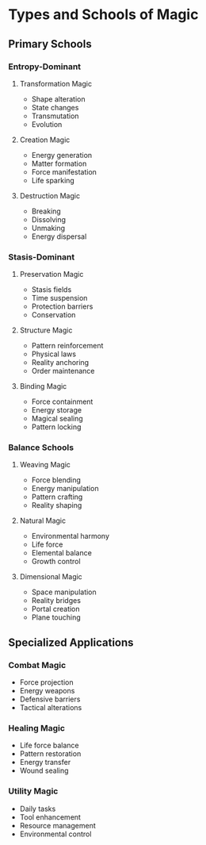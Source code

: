 # Types and Schools of Magic

## Primary Schools

### Entropy-Dominant
1. Transformation Magic
   - Shape alteration
   - State changes
   - Transmutation
   - Evolution

2. Creation Magic
   - Energy generation
   - Matter formation
   - Force manifestation
   - Life sparking

3. Destruction Magic
   - Breaking
   - Dissolving
   - Unmaking
   - Energy dispersal

### Stasis-Dominant
1. Preservation Magic
   - Stasis fields
   - Time suspension
   - Protection barriers
   - Conservation

2. Structure Magic
   - Pattern reinforcement
   - Physical laws
   - Reality anchoring
   - Order maintenance

3. Binding Magic
   - Force containment
   - Energy storage
   - Magical sealing
   - Pattern locking

### Balance Schools
1. Weaving Magic
   - Force blending
   - Energy manipulation
   - Pattern crafting
   - Reality shaping

2. Natural Magic
   - Environmental harmony
   - Life force
   - Elemental balance
   - Growth control

3. Dimensional Magic
   - Space manipulation
   - Reality bridges
   - Portal creation
   - Plane touching

## Specialized Applications

### Combat Magic
- Force projection
- Energy weapons
- Defensive barriers
- Tactical alterations

### Healing Magic
- Life force balance
- Pattern restoration
- Energy transfer
- Wound sealing

### Utility Magic
- Daily tasks
- Tool enhancement
- Resource management
- Environmental control
